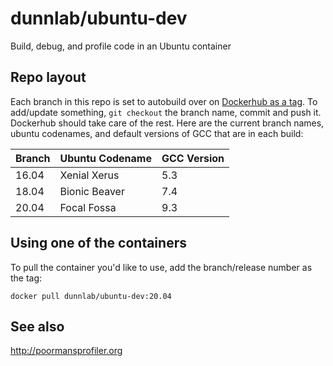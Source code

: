 # dunnlab/ubuntu-dev
Build, debug, and profile code in an Ubuntu container

## Repo layout

Each branch in this repo is set to autobuild over on [Dockerhub as a tag](https://hub.docker.com/r/dunnlab/ubuntu-dev/tags). To add/update something, `git checkout` the branch name, commit and push it. Dockerhub should take care of the rest. Here are the current branch names, ubuntu codenames, and default versions of GCC that are in each build:

| Branch | Ubuntu Codename | GCC Version |
|--------|-----------------|-------------|
| 16.04  | Xenial Xerus    | 5.3         |
| 18.04  | Bionic Beaver   | 7.4         |
| 20.04  | Focal Fossa     | 9.3         |

## Using one of the containers

To pull the container you'd like to use, add the branch/release number as the tag:

```
docker pull dunnlab/ubuntu-dev:20.04
```

## See also

http://poormansprofiler.org
